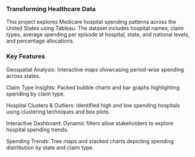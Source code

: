 ### Transforming Healthcare Data
This project explores Medicare hospital spending patterns across the United States using Tableau. The dataset includes hospital names, claim types, average spending per episode at hospital, state, and national levels, and percentage allocations.

### Key Features
Geospatial Analysis: Interactive maps showcasing period-wise spending across states.

Claim Type Insights: Packed bubble charts and bar graphs highlighting spending by claim type.

Hospital Clusters & Outliers: Identified high and low spending hospitals using clustering techniques and box plots.

Interactive Dashboard: Dynamic filters allow stakeholders to explore hospital spending trends.

Spending Trends: Tree maps and stacked charts depicting spending distribution by state and claim type.
